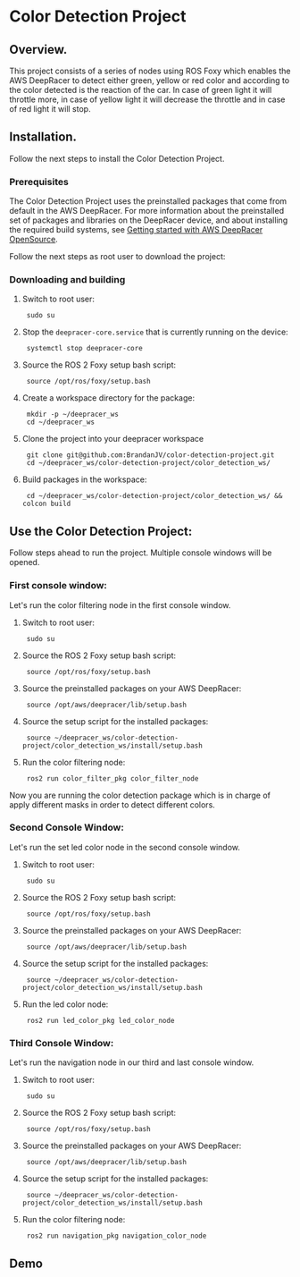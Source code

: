 # Color Detection Project


## Overview.
This project consists of a series of nodes using ROS Foxy which enables the AWS DeepRacer to detect either green, yellow or red color and according to the color detected is the reaction of the car. In case of green light it will throttle more, in case of yellow light it will decrease the throttle and in case of red light it will stop.

## Installation.
Follow the next steps to install the Color Detection Project.

### Prerequisites
The Color Detection Project uses the preinstalled packages that come from default in the AWS DeepRacer. For more information about the preinstalled set of packages and libraries on the DeepRacer device, and about installing the required build systems, see [Getting started with AWS DeepRacer OpenSource](https://github.com/aws-deepracer/aws-deepracer-launcher/blob/main/getting-started.md).

Follow the next steps as root user to download the project:

### Downloading and building
1. Switch to root user:

        sudo su

1. Stop the `deepracer-core.service` that is currently running on the device:

        systemctl stop deepracer-core
        
1. Source the ROS 2 Foxy setup bash script:

        source /opt/ros/foxy/setup.bash 
        
1. Create a workspace directory for the package:

        mkdir -p ~/deepracer_ws
        cd ~/deepracer_ws
        
1. Clone the project into your deepracer workspace

        git clone git@github.com:BrandanJV/color-detection-project.git
        cd ~/deepracer_ws/color-detection-project/color_detection_ws/

1. Build packages in the workspace:
        
        cd ~/deepracer_ws/color-detection-project/color_detection_ws/ && colcon build
        

## Use the Color Detection Project:
Follow steps ahead to run the project. Multiple console windows will be opened.

### First console window:
Let's run the color filtering node in the first console window.

1. Switch to root user:

        sudo su
        
1. Source the ROS 2 Foxy setup bash script:

        source /opt/ros/foxy/setup.bash 
        
1. Source the preinstalled packages on your AWS DeepRacer:

        source /opt/aws/deepracer/lib/setup.bash
        
1. Source the setup script for the installed packages:

        source ~/deepracer_ws/color-detection-project/color_detection_ws/install/setup.bash
        
1. Run the color filtering node:

        ros2 run color_filter_pkg color_filter_node

Now you are running the color detection package which is in charge of apply different masks in order to detect different colors.

### Second Console Window:
Let's run the set led color node in the second console window.

1. Switch to root user:

        sudo su
        
1. Source the ROS 2 Foxy setup bash script:

        source /opt/ros/foxy/setup.bash 
        
1. Source the preinstalled packages on your AWS DeepRacer:

        source /opt/aws/deepracer/lib/setup.bash
        
1. Source the setup script for the installed packages:

        source ~/deepracer_ws/color-detection-project/color_detection_ws/install/setup.bash
        
1. Run the led color node:

        ros2 run led_color_pkg led_color_node

### Third Console Window:
Let's run the navigation node in our third and last console window.

1. Switch to root user:

        sudo su
        
1. Source the ROS 2 Foxy setup bash script:

        source /opt/ros/foxy/setup.bash 
        
1. Source the preinstalled packages on your AWS DeepRacer:

        source /opt/aws/deepracer/lib/setup.bash
        
1. Source the setup script for the installed packages:

        source ~/deepracer_ws/color-detection-project/color_detection_ws/install/setup.bash
        
1. Run the color filtering node:

        ros2 run navigation_pkg navigation_color_node
        

## Demo








